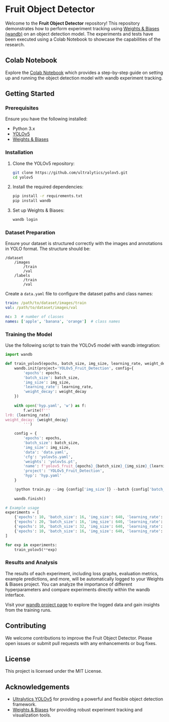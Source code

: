# Fruit Object Detector

Welcome to the **Fruit Object Detector** repository! This repository demonstrates how to perform experiment tracking using [Weights & Biases (wandb)](https://wandb.ai/site) on an object detection model. The experiments and tests have been executed using a Colab Notebook to showcase the capabilities of the research.

## Colab Notebook

Explore the [Colab Notebook](https://colab.research.google.com/drive/1oU9ixj54Mryv4zAswIcJofD9Qryt9gR8?usp=sharing) which provides a step-by-step guide on setting up and running the object detection model with wandb experiment tracking.

## Getting Started

### Prerequisites

Ensure you have the following installed:

- Python 3.x
- [YOLOv5](https://github.com/ultralytics/yolov5)
- [Weights & Biases](https://wandb.ai/site)

### Installation

1. Clone the YOLOv5 repository:
    ```bash
    git clone https://github.com/ultralytics/yolov5.git
    cd yolov5
    ```

2. Install the required dependencies:
    ```bash
    pip install -r requirements.txt
    pip install wandb
    ```

3. Set up Weights & Biases:
    ```bash
    wandb login
    ```

### Dataset Preparation

Ensure your dataset is structured correctly with the images and annotations in YOLO format. The structure should be:

```
/dataset
    /images
        /train
        /val
    /labels
        /train
        /val
```

Create a `data.yaml` file to configure the dataset paths and class names:

```yaml
train: /path/to/dataset/images/train
val: /path/to/dataset/images/val

nc: 3  # number of classes
names: ['apple', 'banana', 'orange']  # class names
```

### Training the Model

Use the following script to train the YOLOv5 model with wandb integration:

```python
import wandb

def train_yolov5(epochs, batch_size, img_size, learning_rate, weight_decay):
    wandb.init(project='YOLOv5_Fruit_Detection', config={
        'epochs': epochs,
        'batch_size': batch_size,
        'img_size': img_size,
        'learning_rate': learning_rate,
        'weight_decay': weight_decay
    })
    
    with open('hyp.yaml', 'w') as f:
        f.write(f'''
lr0: {learning_rate}
weight_decay: {weight_decay}
        ''')

    config = {
        'epochs': epochs,
        'batch_size': batch_size,
        'img_size': img_size,
        'data': 'data.yaml',
        'cfg': 'yolov5s.yaml',
        'weights': 'yolov5s.pt',
        'name': f'yolov5_fruit_{epochs}_{batch_size}_{img_size}_{learning_rate}_{weight_decay}',
        'project': 'YOLOv5_Fruit_Detection',
        'hyp': 'hyp.yaml'
    }

    !python train.py --img {config['img_size']} --batch {config['batch_size']} --epochs {config['epochs']} --data {config['data']} --cfg {config['cfg']} --weights {config['weights']} --hyp {config['hyp']} --project {config['project']} --name {config['name']}
    
    wandb.finish()

# Example usage
experiments = [
    {'epochs': 10, 'batch_size': 16, 'img_size': 640, 'learning_rate': 0.01, 'weight_decay': 0.0005},
    {'epochs': 20, 'batch_size': 16, 'img_size': 640, 'learning_rate': 0.01, 'weight_decay': 0.0005},
    {'epochs': 10, 'batch_size': 32, 'img_size': 640, 'learning_rate': 0.001, 'weight_decay': 0.0005},
    {'epochs': 10, 'batch_size': 16, 'img_size': 640, 'learning_rate': 0.01, 'weight_decay': 0.005},
]

for exp in experiments:
    train_yolov5(**exp)
```

### Results and Analysis

The results of each experiment, including loss graphs, evaluation metrics, example predictions, and more, will be automatically logged to your Weights & Biases project. You can analyze the importance of different hyperparameters and compare experiments directly within the wandb interface.

Visit your [wandb project page](https://wandb.ai) to explore the logged data and gain insights from the training runs.

## Contributing

We welcome contributions to improve the Fruit Object Detector. Please open issues or submit pull requests with any enhancements or bug fixes.

## License

This project is licensed under the MIT License.

## Acknowledgements

- [Ultralytics YOLOv5](https://github.com/ultralytics/yolov5) for providing a powerful and flexible object detection framework.
- [Weights & Biases](https://wandb.ai/site) for providing robust experiment tracking and visualization tools.
